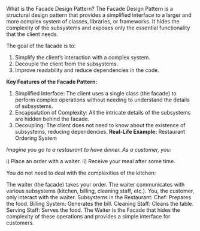 What is the Facade Design Pattern?
The Facade Design Pattern is a structural design pattern that provides a simplified interface to a 
larger and more complex system of classes, libraries, or frameworks. It hides the complexity of the subsystems 
and exposes only the essential functionality that the client needs.

The goal of the facade is to:

1) Simplify the client’s interaction with a complex system.
2) Decouple the client from the subsystems.
3) Improve readability and reduce dependencies in the code.

**Key Features of the Facade Pattern:**

1) Simplified Interface: The client uses a single class (the facade) to perform complex operations without needing to understand the details of subsystems.
2) Encapsulation of Complexity: All the intricate details of the subsystems are hidden behind the facade.
3) Decoupling: The client does not need to know about the existence of subsystems, reducing dependencies.
**Real-Life Example:** Restaurant Ordering System

_Imagine you go to a restaurant to have dinner. As a customer, you:_

i) Place an order with a waiter.
ii) Receive your meal after some time.

You do not need to deal with the complexities of the kitchen:

The waiter (the facade) takes your order.
The waiter communicates with various subsystems (kitchen, billing, cleaning staff, etc.).
You, the customer, only interact with the waiter.
Subsystems in the Restaurant:
Chef: Prepares the food.
Billing System: Generates the bill.
Cleaning Staff: Cleans the table.
Serving Staff: Serves the food.
The Waiter is the Facade that hides the complexity of these operations and provides a simple interface for customers.